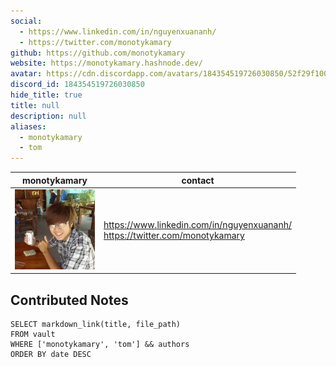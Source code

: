 ```yaml
---
social: 
  - https://www.linkedin.com/in/nguyenxuananh/
  - https://twitter.com/monotykamary
github: https://github.com/monotykamary
website: https://monotykamary.hashnode.dev/
avatar: https://cdn.discordapp.com/avatars/184354519726030850/52f29f100864cb28552e935aaa4ad7f0
discord_id: 184354519726030850
hide_title: true
title: null
description: null
aliases: 
  - monotykamary
  - tom
---
```

<div class="profile"/>

| monotykamary                                                                                               | contact                                                                        |
| ---------------------------------------------------------------------------------------------------------- | ------------------------------------------------------------------------------ |
| ![](assets/monotykamary_52f29f100864cb28552e935aaa4ad7f0.webp) | https://www.linkedin.com/in/nguyenxuananh/<br>https://twitter.com/monotykamary |

## Contributed Notes

```dsql-list
SELECT markdown_link(title, file_path)
FROM vault
WHERE ['monotykamary', 'tom'] && authors
ORDER BY date DESC
```